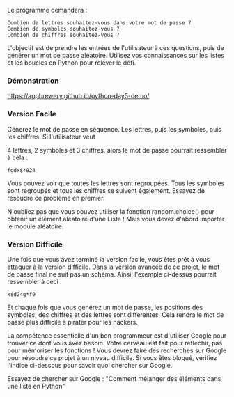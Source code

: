 Le programme demandera :
```
Combien de lettres souhaitez-vous dans votre mot de passe ?
Combien de symboles souhaitez-vous ?
Combien de chiffres souhaitez-vous ?
```
L'objectif est de prendre les entrées de l'utilisateur à ces questions, puis de générer un mot de passe aléatoire. Utilisez vos connaissances sur les listes et les boucles en Python pour relever le défi.

### Démonstration
https://appbrewery.github.io/python-day5-demo/

### Version Facile
Génerez le mot de passe en séquence. Les lettres, puis les symboles, puis les chiffres. Si l'utilisateur veut 

4  lettres,
2 symboles et
3 chiffres,
alors le mot de passe pourrait ressembler à cela :

`fgdx$*924`

Vous pouvez voir que toutes les lettres sont regroupées. Tous les symboles sont regroupés et tous les chiffres se suivent également. Essayez de résoudre ce problème en premier.

<div class="hint">
  N'oubliez pas que vous pouvez utiliser la fonction random.choice() pour obtenir un élément aléatoire d'une Liste ! Mais vous devez d'abord importer le module aléatoire.
</div>


### Version Difficile
Une fois que vous avez terminé la version facile, vous êtes prêt à vous attaquer à la version difficile. Dans la version avancée de ce projet, le mot de passe final ne suit pas un schéma. Ainsi, l'exemple ci-dessus pourrait ressembler à ceci :

`x$d24g*f9`

Et chaque fois que vous générez un mot de passe, les positions des symboles, des chiffres et des lettres sont différentes. Cela rendra le mot de passe plus difficile à pirater pour les hackers.

La compétence essentielle d'un bon programmeur est d'utiliser Google pour trouver ce dont vous avez besoin. Votre cerveau est fait pour réfléchir, pas pour mémoriser les fonctions ! Vous devrez faire des recherches sur Google pour résoudre ce projet à un niveau difficile. Si vous êtes bloqué, vérifiez l'indice ci-dessous pour savoir quoi chercher sur Google.

<div class="hint">
  Essayez de chercher sur Google : "Comment mélanger des éléments dans une liste en Python"
</div>